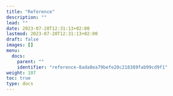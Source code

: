 ```yaml
---
title: "Reference"
description: ""
lead: ""
date: 2023-07-20T12:31:13+02:00
lastmod: 2023-07-20T12:31:13+02:00
draft: false
images: []
menu:
  docs:
    parent: ""
    identifier: "reference-8ada8ea79befe20c218389fab99cd9f1"
weight: 107
toc: true
type: docs
---
```

